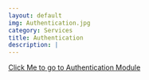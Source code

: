 ```yaml
---
layout: default
img: Authentication.jpg
category: Services
title: Authentication
description: |
---
```

 [Click Me to go to Authentication Module](../Learn2Surf/modules/authentication.md) 
